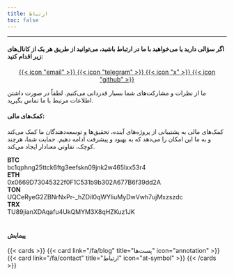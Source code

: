 ```yaml
---
title: ارتباط
toc: false
---
```

---


#### اگر سؤالی دارید یا می‌خواهید با ما در ارتباط باشید، می‌توانید از طریق هر یک از کانال‌های زیر اقدام کنید:


<div style="text-align: center;">
  <a href="mailto:contact@irgfw.report" class="icon-link">
    {{< icon "email" >}}
  </a>
  <a href="https://t.me/irgfw" class="icon-link">
    {{< icon "telegram" >}}
  </a>
  <a href="https://x.com/ir_gfw" class="icon-link">
    {{< icon "x" >}}
  </a>
  <a href="https://github.com/irgfw" class="icon-link">
    {{< icon "github" >}}
  </a>
</div>

ما از نظرات و مشارکت‌های شما بسیار قدردانی می‌کنیم. لطفاً در صورت داشتن اطلاعات مرتبط با ما تماس بگیرید.



#### کمک‌های مالی:
کمک‌های مالی به پشتیبانی از پروژه‌های آینده، تحقیق‌ها و توسعه‌دهندگان ما کمک می‌کند و به ما این امکان را می‌دهد که به بهبود و پیشرفت ادامه دهیم. حمایت شما، هرچند کوچک، تفاوتی معنادار ایجاد می‌کند.

<div class="donation-wrapper">
  <div class="donation-div">
    <div class="div1">
      <strong>BTC</strong>
    </div>
    bc1qphng25ttck6ftg3eefskn09jnk2w465lxx53r4
  </div>
</div>

<div class="donation-wrapper">
  <div class="donation-div">
    <div>
     <strong>ETH</strong> 
    </div>
    0x0669D73045322f0F1C531b9b302A677B6f39dd2A
  </div>
</div>

<div class="donation-wrapper">
  <div class="donation-div">
    <div>
      <strong>TON</strong> 
    </div>
    UQCeRyeG2ZBNrNxPr-_hZDiI0qWYliuMyDwVwh7ujMxzszdc
  </div>
</div>

<div class="donation-wrapper">
  <div class="donation-div">
    <div>
      <strong>TRX</strong> 
    </div>
    TU89jianXDAqafu4UkQMYM3X8qHZKuz1JK
  </div>
</div>


<br>

#### پیمایش

{{< cards >}}
  {{< card link="/fa/blog" title="پست‌ها" icon="annotation" >}}
  {{< card link="/fa/contact" title="ارتباط" icon="at-symbol" >}}
{{< /cards >}}
